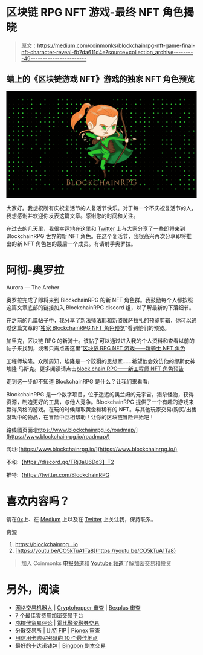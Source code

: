 # 区块链 RPG NFT 游戏-最终 NFT 角色揭晓

> 原文：<https://medium.com/coinmonks/blockchainrpg-nft-game-final-nft-character-reveal-fb7da611d4e?source=collection_archive---------49----------------------->

## 蜡上的《区块链游戏 NFT》游戏的独家 NFT 角色预览

![](img/2ccb27f5ce6cbc32ecd0ac1cdefbd4d0.png)

大家好。我想祝所有庆祝复活节的人复活节快乐。对于每一个不庆祝复活节的人，我想感谢并欢迎你发表这篇文章。感谢您的时间和关注。

在过去的几天里，我很幸运地在这里和 [Twitter](https://twitter.com/Crypto_leader) 上与大家分享了一些即将来到 BlockchainRPG 世界的新 NFT 角色。在这个复活节，我很高兴再次分享即将推出的新 NFT 角色包的最后一个成员。有请射手奥罗拉。

# 阿彻-奥罗拉

Aurora — The Archer

奥罗拉完成了即将来到 BlockchainRPG 的新 NFT 角色群。我鼓励每个人都按照这篇文章底部的链接加入 BlockchainRPG discord 组，以了解最新的下落细节。

在之前的几篇帖子中，我分享了新法师法耶和新盗贼萨拉扎的预览剪辑，你可以通过这篇文章的“[独家 BlockchainRPG NFT 角色预览](https://www.publish0x.com/blockchainrpg/exclusive-blockchainrpg-nft-character-previews-xjokmro?a=4QbY77vpez&tid=thief)”看到他们的预览。

加里克，区块链 RPG 的新骑士。该帖子可以通过进入我的个人资料和查看以前的帖子来找到，或者只需点击这里“[区块链 RPG NFT 游戏——新骑士 NFT 角色](https://www.publish0x.com/blockchainrpg/blockchainrpg-nft-game-new-knight-nft-character-xppdngr)

工程师埃隆。众所周知，埃隆是一个狡猾的思想家……希望他会效仿他的缪斯女神埃隆·马斯克。更多阅读请点击[block chain RPG——新工程师 NFT 角色预告](https://www.publish0x.com/blockchainrpg/blockchainrpg-new-engineer-nft-character-preview-xelqlzp)

走到这一步却不知道 BlockchainRPG 是什么？让我们来看看:

BlockchainRPG 是一个数字项目，位于遥远的奥兰姆的元宇宙。猎杀怪物，获得资源，制造更好的工具，与他人竞争。BlockchainRPG 提供了一个有趣的游戏来赢得风格的游戏。在玩的时候赚取黄金和稀有的 NFT。与其他玩家交易/购买/出售游戏中的物品，在冒险中互相帮助！让你的区块链冒险开始吧！

路线图页面:[https://www.blockchainrpg.io/roadmap/](https://www.blockchainrpg.io/roadmap/)

网址:[https://www.blockchainrpg.io/](https://www.blockchainrpg.io/)

不和:【https://discord.gg/TRj3aU6Dd3】T2

推特:【https://twitter.com/BlockchainRPG 

# 喜欢内容吗？

请在[0x](https://www.publish0x.com/@DrCharles)上、在 [Medium](/@DrCharles) 上以及在 [Twitter](https://twitter.com/crypto_leader) 上关注我，保持联系。

资源

1.  [https://blockchainrpg . io](https://blockchainrpg.io/)
2.  [https://youtu.be/CO5kTuA1Ta8](https://youtu.be/CO5kTuA1Ta8)

> 加入 Coinmonks [电报频道](https://t.me/coincodecap)和 [Youtube 频道](https://www.youtube.com/c/coinmonks/videos)了解加密交易和投资

# 另外，阅读

*   [网格交易机器人](https://coincodecap.com/grid-trading) | [Cryptohopper 审查](/coinmonks/cryptohopper-review-a388ff5bae88) | [Bexplus 审查](https://coincodecap.com/bexplus-review)
*   [7 个最佳零费用加密交易平台](https://coincodecap.com/zero-fee-crypto-exchanges)
*   [氹欞侊贸易评论](https://coincodecap.com/anny-trade-review) | [霍比融资融券交易](/coinmonks/huobi-margin-trading-b3b06cdc1519)
*   [分散交易所](https://coincodecap.com/what-are-decentralized-exchanges) | [比特 FIP](https://coincodecap.com/bitbns-fip) | [Pionex 审查](https://coincodecap.com/pionex-review-exchange-with-crypto-trading-bot)
*   [用信用卡购买密码的 10 个最佳地点](https://coincodecap.com/buy-crypto-with-credit-card)
*   [最好的卡达诺钱包](https://coincodecap.com/best-cardano-wallets) | [Bingbon 副本交易](https://coincodecap.com/bingbon-copy-trading)